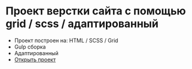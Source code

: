 # Проект верстки сайта с помощью grid / scss / адаптированный

- Проект построен на: HTML / SCSS / Grid
- Gulp сборка
- Адаптированный
- [Открыть проект](https://mrsergpron.github.io/grid-project2/)
